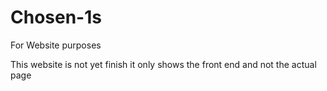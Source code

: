 # Chosen-1s
For Website purposes


This website is not yet finish it only shows the front end and not the actual page
